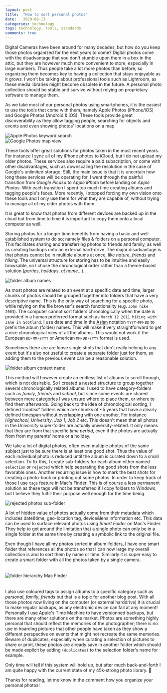 ```yaml
---
layout: post
title:  "How to sort personal photos"
date:   2020-08-13
categories: technology
tags: technology, tools, standards
comments: true
---
```


<!-- HISTORY AND BACKGROUND -->

Digital Cameras have been around for many decades, but how do you keep those photos organized for the next years to come?
Digital photos come with the disadvantage that you don't stumble upon them in a box in the attic, but they are however much more convenient to store, especially in large numbers.
Thus people take a lot more photos than before, so organizing them becomes key to having a collection that stays enjoyable as it grows.
I won't be talking about professional tools such as Lightroom, as these media libraries might become obsolete in the future.
A personal photo collection should be stable and survive without relying on proprietary software to manage them. 

<!-- APPLE PHOTOS & GOOGLE PHOTOS -->

As we take most of our personal photos using smartphones, it is the easiest to use the tools that come with them, namely Apple Photos (iPhone/iOS) and Google Photos (Android & iOS).
These tools provide great discoverability as they allow tagging people, searching for objects and events and even showing photos' locations on a map.

<div class="row">
	<div class="column">
		<img src="/pictures/2020-08-sort-photos/apple-photos.png" alt="Apple Photos keyword search">
	</div>
	<div class="column">
		<img src="/pictures/2020-08-sort-photos/google-photos.png" alt="Google Photos map view">
	</div>
</div>

These tools offer great solutions for photos taken in the most recent years.
For instance I sync all of my iPhone photos to iCloud, but I do not upload my older photos.
These services also require a paid subscription, or come with other disadvantages, such as downscaling the resolution in the case of Google's unlimited storage.
Still, the main issue is that it is uncertain how long these services will be operating for.
I went through the painful transition from *Google Picasa* to *Apple iPhoto* before landing on *Apple Photos*.
With each transition I spent too much time creating albums and tagging people's faces.
More recently, I stopped forcing my own vision onto these tools and I only use them for what they are capable of, without trying to manage all of my older photos with them.

It is great to know that photos from different devices are backed up in the cloud but from time to time it is important to copy them onto a local computer as well.

<!-- FILES AND FOLDERS -->

Storing photos for a longer time benefits from having a basic and well established system to do so; namely files & folders on a personal computer.
This facilitates sharing and transferring photos to friends and family, as well as creating backups onto an external hard-drive.
The major disadvantage is that photos cannot be in multiple albums at once, like *nature*, *friends* and *hiking*.
The universal structure for storing has to be intuitive and easily browsable, so I chose the chronological order rather than a theme-based solution (*parties*, *holidays*, *at home*...).

<!-- FOLDERS ARE ALBUMS -->

<img srcset="/pictures/2020-08-sort-photos/album-names.png 2x" alt="folder album names" class="center-image">

As most photos are related to an event at a specific date and time, larger chunks of photos should be grouped together into folders that have a very descriptive name.
This is the only way of searching for a specific photo, while relying on the file browser's search functionality (e.g. `John hike 2003`).
The computer cannot sort folders chronologically when the date is provided in a human preferred format such as `March 12 2011 hiking with Jane in Scotland`. 
I use date and time in the [Asian](https://en.wikipedia.org/wiki/Date_and_time_notation_in_Asia#Date) notation `YYYY-MM-DD` to prefix the album (folder) names.
This will make it very straightforward to get a nice chronological view of all the albums.
This would not work if the European `DD-MM-YYYY` or American `MM-DD-YYYY` format is used.

Sometimes there are are loose single shots that don't really belong to any event but it's also not useful to create a separate folder just for them, so adding them to the previous event can be a reasonable solution.

<!-- CHUNKS OF 5 YEARS -->

<img srcset="/pictures/2020-08-sort-photos/album-context.png 2x" alt="folder album context name" class="center-image">

This method will however create an endless list of albums to scroll through, which is not desirable.
So I created a nested structure to group together several chronologically related albums.
I used to have category-folders such as *family*, *friends* and *school*, but since some events are shared between more categories I was unsure where to place them, or where to find them afterwards.
Going back to the idea of chronological sorting, I defined *'context'* folders which are chunks of ~5 years that have a clearly defined timespan without overlapping with one another.
For instance *Highschool*, *University*, *Job 1*, *Job 2* etc.
This doesn't mean that all photos in the *University* super-folder are actually university-related. 
It only means that they are from that specific *time period*, even if the photos are actually from from my parents' home or a holiday.

<!-- FAVORITES AND PRINTS -->

We take a lot of digital photos, often even multiple photos of the same subject just to be sure there is at least one good shot.
Thus the value of each individual photo is reduced until the album is curated down to a small selection.
To fix this, I create sub-folders for each album either named `selection` or `rejected` which help separating the good shots from the less favorable ones.
Another recurring issue is how to mark the best shots for creating a photo-book or printing out some photos. 
In order to keep track of those I use `tags` feature in Mac's Finder.
This is of course a less permanent solution as these tags will not be transferred if I copy folders to Windows, but I believe they fulfill their purpose well enough for the time being.

<img srcset="/pictures/2020-08-sort-photos/album-rejected.png 2x" alt="rejected photos sub-folder" class="center-image">

<!-- METADATA AND SMART FOLDERS -->

A lot of hidden value of photos actually come from their metadata which includes date&time, geo-location tag, device&lens information etc.
This data can be used to surface relevant photos using *Smart Folder* on Mac's Finder.
They help to get around the limitation that a single photo can only be in a single folder at the same time by creating a symbolic link to the original file.

Even though I have all my photos sorted in album-folders, I have one smart folder that references all the photos so that I can how large my overall collection is and to sort them by name or time.
Similarly it is super easy to create a smart folder with all the photos taken by a single camera.

<img srcset="/pictures/2020-08-sort-photos/finder-screenshot.png 2x" alt="folder hierarchy Mac Finder" class="center-image" style="padding-top: 20px; padding-bottom: 20px">

I also use coloured tags to assign albums to a specific category such as *personal*, *family*, *friends* but that is a topic for another blog post.
With all those photos now living on the computer (or external harddrive) it is crucial to make regular backups, as any electronic device can fail at any moment!
Personally I use Apple's Time Machine to have versionned backups, but there are many other solutions on the market.
Photos are something highly personal that should reflect the memories of the photographer; there is no use in hoarding pictures that other people have taken as they show a different perspective on events that might not recreate the same memories.
Beware of duplicates, especially when curating a selection of pictures to share or print, these photos are already save in another folder which should be made explicit by adding `(duplicates)` to the selection folder's name for example.

Only time will tell if this system will hold up, but after much back-and-forth I am quite happy with the current state of my 45k-strong photo library. 🤞

Thanks for reading, let me know in the comment how you organize your personal photos!
